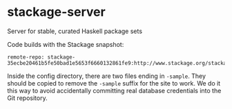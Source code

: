 stackage-server
===============

Server for stable, curated Haskell package sets

Code builds with the Stackage snapshot:

    remote-repo: stackage-35ecbe20461b5fe50bad1e5653f6660132861fe9:http://www.stackage.org/stackage/35ecbe20461b5fe50bad1e5653f6660132861fe9

Inside the config directory, there are two files ending in `-sample`. They
should be copied to remove the `-sample` suffix for the site to work. We do it
this way to avoid accidentally committing real database credentials into the
Git repository.
